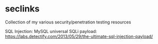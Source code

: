 # seclinks
Collection of my various security/penetration testing resources

SQL Injection:
    MySQL universal SQLi payload:
https://labs.detectify.com/2013/05/29/the-ultimate-sql-injection-payload/
